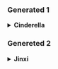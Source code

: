 ### Generated 1

<details>
  <summary><b>Cinderella</b></summary>

```prompt
hyper-realistic photo of a beautiful female cosplayer portraying Cinderella from Goddess of Victory: Nikke, dressed in a translucent silver and white fantasy gown with intricate lace embroidery and sheer puff sleeves, long silver hair with soft waves, large white bow and crown accessory, sitting elegantly indoors on a chair, holding a decorative white banner with the text “Risun” in stylish font, soft pastel lighting, subtle makeup with striking blue contact lenses, studio background, high fashion cosplay photo  
<lora:cosplayPhotoVibe_v1.0:0.75> <lora:realCosplayStyle_v1.3:0.6>
```
<img width="480" height="480" alt="1" src="https://github.com/user-attachments/assets/423fc120-c431-47c5-ad3f-3e94d3c0cc91" />
</details>


### Genereted 2
<details>
  <summary><b>Jinxi</b></summary>
  
```prompt
(masterpiece, best quality, ultra-detailed, cinematic lighting, watercolor fantasy style),

1girl, standing gracefully in midair, long pink-white gradient hair flowing elegantly with twin side tails, hair decorated with sakura flowers and hairpin ornaments,

soft golden eyes, delicate facial features, graceful expression, pale smooth skin, long slender legs, soft blushing cheeks, pointed feet in pink ribboned shoes,

wearing a translucent layered hanfu-inspired pink dress with gold embroidery and red silk accents, fluttering sleeves, high side slit, waist ribbon tied into bow,

floating amidst glowing sakura petals and lanterns, night sky with full bright moon, soft fireworks in distance, background includes traditional wooden screen window, maple trees with glowing red-pink leaves, stylized clouds and mountain silhouettes,

fantasy art, moon festival atmosphere, dynamic composition, intricate costume detail, soft magical lighting
```
<img width="480" height="480" alt="2" src="https://github.com/user-attachments/assets/22a6c0ec-ead5-471d-9530-9a2ceea7a4d1" />

</details>


